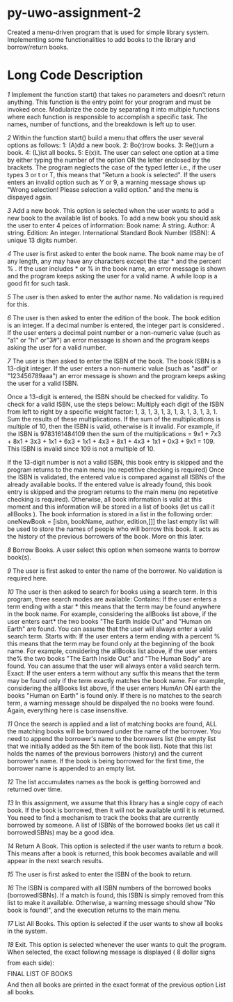 # py-uwo-assignment-2
Created a menu-driven program that is used for simple library system. Implementing some functionalities to add books to the library and borrow/return books.

# Long Code Description
*1* Implement the function start() that takes no parameters and doesn't return anything. This function is the entry point for your program and must be invoked once.
Modularize the code by separating it into multiple functions where each function is responsible to accomplish a specific task. The names, number of functions, and the breakdown is left up to user. 

*2* Within the function start() build a menu that offers the user several options as follows:
1: (A)dd a new book.
2: Bo(r)row books.
3: Re(t)urn a book.
4: (L)ist all books.
5: E(x)it.
The user can select one option at a time by either typing the number of the option OR the letter enclosed by the brackets. The program neglects the case of the typed letter i.e., if the user types 3 or t or T, this means that "Return a book is selected". If the users enters an invalid option such as Y or 9, a warning message shows up "Wrong selection! Please selection a valid option." and the menu is dispayed again.

*3* Add a new book. This option is selected when the user wants to add a new book to the available list of books. To add a new book you should ask the user to enter 4 peices of information:
Book name: A string.
Author: A string.
Edition: An integer.
International Standard Book Number (ISBN): A unique 13 digits number.

*4* The user is first asked to enter the book name. The book name may be of any length, any may have any characters except the star * and the percent % . If the user includes * or % in the book name, an error message is shown and the program keeps asking the user for a valid name. A while loop is a good fit for such task.

*5* The user is then asked to enter the author name. No validation is required for this.

*6* The user is then asked to enter the edition of the book. The book edition is an integer. If a decimal number is entered, the integer part is considered . If the user enters a decimal point number or a non-numeric value (such as "a1" or "hi" or"3#") an error message is shown and the program keeps asking the user for a valid number.

*7* The user is then asked to enter the ISBN of the book. The book ISBN is a 13-digit integer. If the user enters a non-numeric value (such as "asdf" or "123456789aaa") an error message is shown and the program keeps asking the user for a valid ISBN.

Once a 13-digit is entered, the ISBN should be checked for validity. To check for a valid ISBN, use the steps below::
Multiply each digit of the ISBN from left to right by a specific weight factor: 1, 3, 1, 3, 1, 3, 1, 3, 1, 3, 1, 3, 1.
Sum the results of these multiplications.
If the sum of the multiplications is multiple of 10, then the ISBN is valid, otherwise is it invalid.
For example, if the ISBN is 9783161484109 then the sum of the multiplications = 9x1 + 7x3 + 8x1 + 3x3 + 1x1 + 6x3 + 1x1 + 4x3 + 8x1 + 4x3 + 1x1 + 0x3 + 9x1 = 109. This ISBN is invalid since 109 is not a multiple of 10.

If the 13-digit number is not a valid ISBN, this book entry is skipped and the program returns to the main menu (no repetitive checking is required)
Once the ISBN is validated, the entered value is compared against all ISBNs of the already available books. If the entered value is already found, this book entry is skipped and the program returns to the main menu (no repetetive checking is required). Otherwise, all book information is valid at this moment and this information will be stored in a list of books (let us call it allBooks ). The book information is stored in a list in the following order:
oneNewBook = [isbn, bookName, author, edition,[]]
the last empty list will be used to store the names of people who will borrow this book. It acts as the history of the previous borrowers of the book. More on this later.

*8* Borrow Books. A user select this option when someone wants to borrow book(s).

*9* The user is first asked to enter the name of the borrower. No validation is required here.

*10* The user is then asked to search for books using a search term. In this program, three search modes are available:
Contains: If the user enters a term ending with a star * this means that the term may be found anywhere in the book name. For example, considering the allBooks list above, if the user enters eart* the two books "The Earth Inside Out" and "Human on Earth" are found. You can assume that the user will always enter a valid search term.
Starts with: If the user enters a term ending with a percent % this means that the term may be found only at the beginning of the book name. For example, considering the allBooks list above, if the user enters the% the two books "The Earth Inside Out" and "The Human Body" are found. You can assume that the user will always enter a valid search term.
Exact: If the user enters a term without any suffix this means that the term may be found only if the term exactly matches the book name. For example, considering the allBooks list above, if the user enters HumAn ON earth the books "Human on Earth" is found only.
If there is no matches to the search term, a warning message should be dispalyed the no books were found. Again, everything here is case insensitive.

*11* Once the search is applied and a list of matching books are found, ALL the matching books will be borrowed under the name of the borrower. You need to append the borrower's name to the borrowers list (the empty list that we initially added as the 5th item of the book list). Note that this list holds the names of the previous borrowers (history) and the current borrower's name. If the book is being borrowed for the first time, the borrower name is appended to an empty list. 

*12* The list accumulates names as the book is getting borrowed and returned over time.

*13* In this assignment, we assume that this library has a single copy of each book. If the book is borrowed, then it will not be available until it is returned.
You need to find a mechanism to track the books that are currently borrowed by someone. A list of ISBNs of the borrowed books (let us call it borrowedISBNs) may be a good idea.

*14* Return A Book. This option is selected if the user wants to return a book. This means after a book is returned, this book becomes available and will appear in the next search results.

*15* The user is first asked to enter the ISBN of the book to return.

*16* The ISBN is compared with all ISBN numbers of the borrowed books (borrowedISBNs). If a match is found, this ISBN is simply removed from this list to make it available. Otherwise, a warning message should show "No book is found!", and the execution returns to the main menu.

*17* List All Books. This option is selected if the user wants to show all books in the system. 

*18* Exit. This option is selected whenever the user wants to quit the program. When selected, the exact following message is displayed ( 8 dollar signs $$$$$$$$ from each side):
$$$$$$$$ FINAL LIST OF BOOKS $$$$$$$$
And then all books are printed in the exact format of the previous option List all books.
